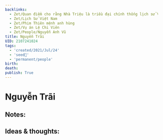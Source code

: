 ```yaml
---
backlinks:
  - Zet/Quan điểm cho rằng Nhà Triệu là triều đại chính thống lịch sử VN
  - Zet/Lịch Sử Việt Nam
  - Zet/Phim Thiên mệnh anh hùng
  - Zet/Vụ án Lệ Chi Viên
  - Zet/People/Nguyễn Anh Vũ
title: Nguyễn Trãi
UID: 2107241024
tags:
  - 'created/2021/Jul/24'
  - 'seed🥜'
  - 'permanent/people'
birth: 
death: 
publish: True
---
```

# Nguyễn Trãi

## Notes:


## Ideas & thoughts:

